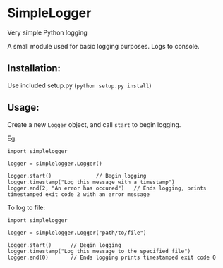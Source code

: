 SimpleLogger
============

Very simple Python logging

A small module used for basic logging purposes. Logs to console.

Installation:
-------------
Use included setup.py (`python setup.py install`)

Usage:
------
Create a new `Logger` object, and call `start` to begin logging.

Eg.

    import simplelogger

    logger = simplelogger.Logger()

    logger.start()				// Begin logging
    logger.timestamp("Log this message with a timestamp")
    logger.end(2, "An error has occured")	// Ends logging, prints timestamped exit code 2 with an error message

To log to file:

    import simplelogger

    logger = simplelogger.Logger("path/to/file")

    logger.start()		// Begin logging
    logger.timestamp("Log this message to the specified file")
    logger.end(0)		// Ends logging prints timestamped exit code 0
